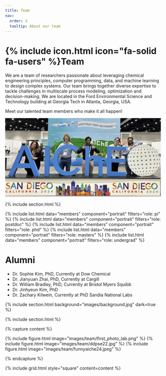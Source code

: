 ```yaml
---
title: Team
nav:
  order: 3
  tooltip: About our team
---
```


# {% include icon.html icon="fa-solid fa-users" %}Team

We are a team of researchers passionate about leveraging chemical engineering principles, computer programming, data, and machine learning to design complex systems. Our team brings together diverse expertise to tackle challenges in multiscale process modeling, optimization and decision-making. We are located in the Ford Environmental Science and Technology building at Georgia Tech in Atlanta, Georgia, USA.

Meet our talented team members who make it all happen!

<div class ="page-image">
<img src="/images/team/ddpseaiche24.jpeg" alt="DDPSE AIChE 2024 Photo">
</div>

{% include section.html %}

{% include list.html data="members" component="portrait" filters="role: pi" %}
{% include list.html data="members" component="portrait" filters="role: postdoc" %}
{% include list.html data="members" component="portrait" filters="role: phd" %}
{% include list.html data="members" component="portrait" filters="role: masters" %}
{% include list.html data="members" component="portrait" filters="role: undergrad" %}

# Alumni
- Dr. Sophie Kim, PhD, Currently at Dow Chemical
- Dr. Jianyuan Zhai, PhD, Currently at Cargill
- Dr. William Bradley, PhD, Currently at Bristol Myers Squibb
- Dr. Jinhyeun Kim, PhD
- Dr. Zachary Kilwein, Currently at PhD Sandia National Labs

{% include section.html background="images/background.jpg" dark=true %}

{% include section.html %}

{% capture content %}

{% include figure.html image="images/team/first_photo_lab.png" %}
{% include figure.html image="images/team/ddpse22.jpg" %}
{% include figure.html image="images/team/funnyaiche24.jpeg" %}

{% endcapture %}

{% include grid.html style="square" content=content %}
